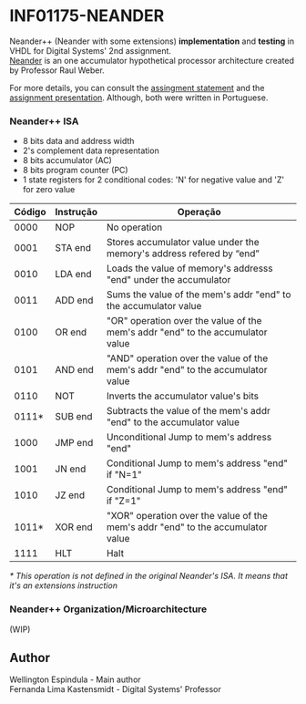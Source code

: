 # INF01175-NEANDER
Neander++ (Neander with some extensions) __implementation__ and __testing__ in VHDL for Digital Systems' 2nd assignment. <br>
[Neander](http://www.inf.ufrgs.br/arq/wiki/doku.php?id=neander) is an one accumulator hypothetical processor architecture created by Professor Raul Weber.

For more details, you can consult the [assingment statement](/blob/master/neander_enunciado.pdf) and the [assignment presentation](/blob/master/Presentation.pdf). Although, both were written in Portuguese.

### Neander++ ISA
- 8 bits data and address width
- 2's complement data representation
- 8 bits accumulator (AC)
- 8 bits program counter (PC)
- 1 state registers for 2 conditional codes: 'N' for negative value and 'Z' for zero value

|Código|Instrução|Operação|
|-|-|-|
|0000|NOP|No operation|
|0001|STA end|Stores accumulator value under the memory's address refered by “end”|
|0010|LDA end|Loads the value of memory's addresss "end" under the accumulator|
|0011|ADD end|Sums the value of the mem's addr "end" to the accumulator value|
|0100|OR end|"OR" operation over the value of the mem's addr "end" to the accumulator value|
|0101|AND end|"AND" operation over the value of the mem's addr "end" to the accumulator value|
|0110|NOT|Inverts the accumulator value's bits|
|0111*|SUB end|Subtracts the value of the mem's addr "end" to the accumulator value|*
|1000|JMP end|Unconditional Jump to mem's address "end"|
|1001|JN end|Conditional Jump to mem's address "end" if "N=1"|
|1010|JZ end|Conditional Jump to mem's address "end" if "Z=1"|
|1011*|XOR end|"XOR" operation over the value of the mem's addr "end" to the accumulator value|
|1111|HLT|Halt|

_\* This operation is not defined in the original Neander's ISA. It means that it's an extensions instruction_

### Neander++ Organization/Microarchitecture
(WIP)

## Author
Wellington Espindula - Main author <br>
Fernanda Lima Kastensmidt - Digital Systems' Professor
